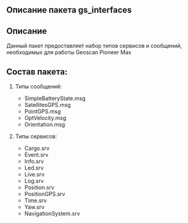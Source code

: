 ## Описание пакета gs_interfaces

## Описание
Данный пакет предоставляет набор типов сервисов и сообщений, необходимых для работы Geoscan Pioneer Max

## Состав пакета:
1. Типы сообщений:
    * SimpleBatteryState.msg
    * SatellitesGPS.msg
    * PointGPS.msg
    * OptVelocity.msg
    * Orientation.msg

1. Типы сервисов:
    * Cargo.srv
    * Event.srv
    * Info.srv
    * Led.srv
    * Live.srv
    * Log.srv
    * Position.srv
    * PositionGPS.srv
    * Time.srv
    * Yaw.srv
    * NavigationSystem.srv
